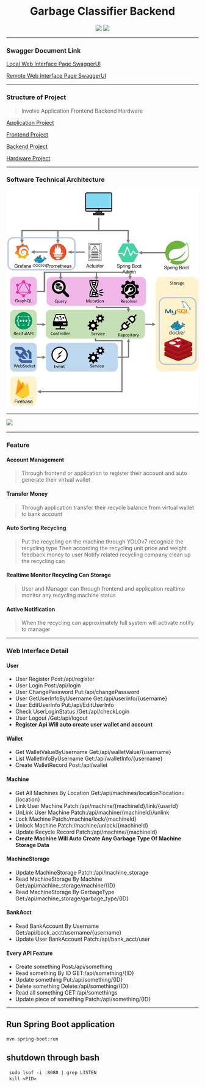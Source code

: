 <span style="text-align: center">

# Garbage Classifier Backend

![](https://img.shields.io/github/languages/top/fan9704/Garbage_Classifier_Backend_New?logo=openjdk&logoColor=%23FFFFFF&style=for-the-badge)
![](https://img.shields.io/github/languages/count/fan9704/Garbage_Classifier_Backend_New?color=%23005A2B&style=for-the-badge)

</span>

----

### Swagger Document Link

[Local Web Interface Page SwaggerUI](http://localhost:8080/swagger-ui/index.html)

[Remote Web Interface Page SwaggerUI](http://140.125.207.230:8080/swagger-ui/index.html)

----

### Structure of Project

> Involve Application Frontend Backend Hardware

[Application Project](https://github.com/lavender0526/Garbage_Classifier_App)

[Frontend Project](https://github.com/fan9704/Garbage_Classifier_Frontend)

[Backend Project](https://github.com/fan9704/Garbage_Classifier_Backend_New)

[Hardware Project](https://github.com/fan9704/Garbage_Classifier_Hardware)

----

### Software Technical Architecture


![](./doc/BackendStructure.png)

----

![](https://imgdb.net/storage/uploads/8904403f2b093016211626b8dc27a9107a9dc7fea222ef486cdddf2189ce4e41.png)

----

### Feature

#### Account Management

> Through frontend or application to register their account and auto generate their virtual wallet

#### Transfer Money

> Through application transfer their recycle balance from virtual wallet to bank account

#### Auto Sorting Recycling

> Put the recycling on the machine through YOLOv7 recognize the recycling type
> Then according the recycling unit price and weight feedback money to user
> Notify related recycling company clean up the recycling can

#### Realtime Monitor Recycling Can Storage

> User and Manager can through frontend and application realtime monitor any recycling machine status

#### Active Notification 

> When the recycling can approximately full system will activate notify to manager

----

### Web Interface Detail
#### User
- User Register Post:/api/register
- User Login Post:/api/login
- User ChangePassword Put:/api/changePassword
- User GetUserInfoByUsername Get:/api/userinfo/{username}
- User EditUserInfo Put:/api/EditUserInfo
- Check UserLoginStatus /Get:/api/checkLogin
- User Logout /Get:/api/logout
- **Register Api Will auto create user wallet and account**
#### Wallet
- Get WalletValueByUsername Get:/api/walletValue/{username}
- List WalletInfoByUsername Get:/api/walletInfo/{username}
- Create WalletRecord Post:/api/wallet
#### Machine
- Get All Machines By Location Get:/api/machines/location?location={location}
- Link User Machine Patch:/api/machine/{machineId}/link/{userId}
- UnLink User Machine Patch:/api/machine/{machineId}/unlink
- Lock Machine Patch:/machine/lock/{machineId}
- Unlock Machine Patch:/machine/unlock/{machineId}
- Update Recycle Record Patch:/api/machine/{machineId}
- **Create Machine Will Auto Create Any Garbage Type Of Machine Storage Data**
#### MachineStorage
- Update MachineStorage Patch:/api/machine_storage
- Read MachineStorage By Machine Get:/api/machine_storage/machine/{ID}
- Read MachineStorage By GarbageType Get:/api/machine_storage/garbage_type/{ID}
#### BankAcct
- Read BankAccount By Username Get:/api/back_acct/username/{username}
- Update User BankAccount Patch:/api/bank_acct/user
#### Every API Feature
- Create something Post:/api/something
- Read something By ID  GET:/api/something/{ID}
- Update something Put:/api/something/{ID}
- Delete something Delete:/api/something/{ID}
- Read all something GET:/api/somethings
- Update piece of something Patch:/api/something/{ID}

----

## Run Spring Boot application
```
mvn spring-boot:run
```

## shutdown through bash
```
 sudo lsof -i :8080 | grep LISTEN
 kill <PID>
```

